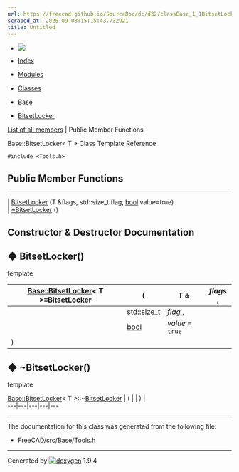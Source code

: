 ```yaml
---
url: https://freecad.github.io/SourceDoc/dc/d32/classBase_1_1BitsetLocker.html
scraped_at: 2025-09-08T15:15:43.732921
title: Untitled
---
```


  * [ ![](https://www.freecad.org/svg/logo-freecad.svg) ](https://freecadweb.org "FreeCAD")
  * [Index](../../index.html "Index")
  * [Modules](../../modules.html "Modules list")
  * [Classes](../../annotated.html "Annotated list")

  * [Base](../../db/d07/namespaceBase.html)
  * [BitsetLocker](../../dc/d32/classBase_1_1BitsetLocker.html)

[List of all members](../../de/d48/classBase_1_1BitsetLocker-members.html) | Public Member Functions

Base::BitsetLocker< T > Class Template Reference

`#include <Tools.h>`

##  Public Member Functions  
  
---  
|
[BitsetLocker](../../dc/d32/classBase_1_1BitsetLocker.html#abc4336671a7be68378f2802e5a939344)
(T &flags, std::size_t flag, [bool](../../d9/db9/classbool.html) value=true)  
|
[~BitsetLocker](../../dc/d32/classBase_1_1BitsetLocker.html#a2d39ed4117b95e856aadf0d95db419c0)
()  
  
## Constructor & Destructor Documentation

## ◆ BitsetLocker()

template<typename T >

[Base::BitsetLocker](../../dc/d32/classBase_1_1BitsetLocker.html)< T >::BitsetLocker  | ( | T & | _flags_ ,   
---|---|---|---  
|  | std::size_t  | _flag_ ,   
|  | [bool](../../d9/db9/classbool.html) | _value_ = `true`  
| ) | |   
  
## ◆ ~BitsetLocker()

template<typename T >

[Base::BitsetLocker](../../dc/d32/classBase_1_1BitsetLocker.html)< T >::~[BitsetLocker](../../dc/d32/classBase_1_1BitsetLocker.html) | ( | | ) |   
---|---|---|---|---  
  
* * *

The documentation for this class was generated from the following file:

  * FreeCAD/src/Base/Tools.h

* * *

Generated by
[![doxygen](../../doxygen.svg)](https://www.doxygen.org/index.html) 1.9.4

